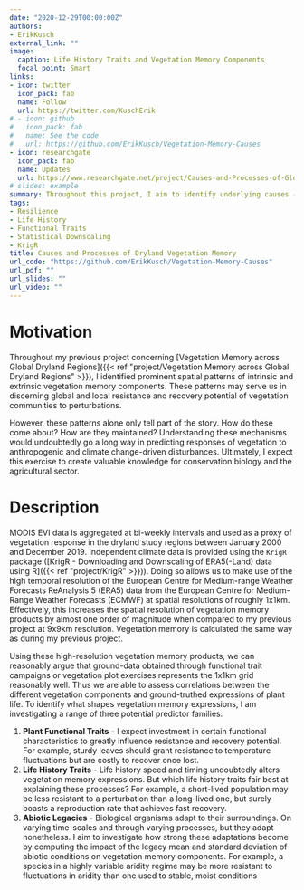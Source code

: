 ```yaml
---
date: "2020-12-29T00:00:00Z"
authors:
- ErikKusch
external_link: ""
image:
  caption: Life History Traits and Vegetation Memory Components
  focal_point: Smart
links:
- icon: twitter
  icon_pack: fab
  name: Follow
  url: https://twitter.com/KuschErik
# - icon: github
#   icon_pack: fab
#   name: See the code
#   url: https://github.com/ErikKusch/Vegetation-Memory-Causes
- icon: researchgate
  icon_pack: fab
  name: Updates
  url: https://www.researchgate.net/project/Causes-and-Processes-of-Global-Dryland-Vegetation-Memory
# slides: example
summary: Throughout this project, I aim to identify underlying causes - biological and abiotic - to the striking patterns of vegetation memory I identified in a previous project.
tags:
- Resilience
- Life History
- Functional Traits
- Statistical Downscaling
- KrigR
title: Causes and Processes of Dryland Vegetation Memory
url_code: "https://github.com/ErikKusch/Vegetation-Memory-Causes"
url_pdf: ""
url_slides: ""
url_video: ""
---
```


# Motivation

Throughout my previous project concerning [Vegetation Memory across Global Dryland Regions]({{< ref "project/Vegetation Memory across Global Dryland Regions" >}}), I identified prominent spatial patterns of intrinsic and extrinsic vegetation memory components. These patterns may serve us in discerning global and local resistance and recovery potential of vegetation communities to perturbations.

However, these patterns alone only tell part of the story. How do these come about? How are they maintained? Understanding these mechanisms would undoubtedly go a long way in predicting responses of vegetation to anthropogenic and climate change-driven disturbances. Ultimately, I expect this exercise to create valuable knowledge for conservation biology and the agricultural sector.


# Description
MODIS EVI data is aggregated at bi-weekly intervals and used as a proxy of vegetation response in the dryland study regions between January 2000 and December 2019. Independent climate data is provided using the `KrigR` package ([KrigR - Downloading and Downscaling of ERA5(-Land) data using R]({{< ref "project/KrigR" >}})). Doing so allows us to make use of the high temporal resolution of the European Centre for Medium-range Weather Forecasts ReAnalysis 5 (ERA5) data from the European Centre for Medium-Range Weather Forecasts (ECMWF) at spatial resolutions of roughly 1x1km. Effectively, this increases the spatial resolution of vegetation memory products by almost one order of magnitude when compared to my previous project at 9x9km resolution. Vegetation memory is calculated the same way as during my previous project.

Using these high-resolution vegetation memory products, we can reasonably argue that ground-data obtained through functional trait campaigns or vegetation plot exercises represents the 1x1km grid reasonably well. Thus we are able to assess correlations between the different vegetation components and ground-truthed expressions of plant life. To identify what shapes vegetation memory expressions, I am investigating a range of three potential predictor families:  
1. **Plant Functional Traits** - I expect investment in certain functional characteristics to greatly influence resistance and recovery potential. For example, sturdy leaves should grant resistance to temperature fluctuations but are costly to recover once lost.
2. **Life History Traits** - Life history speed and timing undoubtedly alters vegetation memory expressions. But which life history traits fair best at explaining these processes? For example, a short-lived population may be less resistant to a perturbation than a long-lived one, but surely boasts a reproduction rate that achieves fast recovery.
3. **Abiotic Legacies** - Biological organisms adapt to their surroundings. On varying time-scales and through varying processes, but they adapt nonetheless. I aim to investigate how strong these adaptations become by computing the impact of the legacy mean and standard deviation of abiotic conditions on vegetation memory components. For example, a species in a highly variable aridity regime may be more resistant to fluctuations in aridity than one used to stable, moist conditions